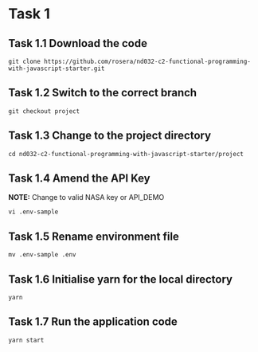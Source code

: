 # Task 1

## Task 1.1 Download the code
```
git clone https://github.com/rosera/nd032-c2-functional-programming-with-javascript-starter.git
```

## Task 1.2 Switch to the correct branch
```
git checkout project
```

## Task 1.3 Change to the project directory
```
cd nd032-c2-functional-programming-with-javascript-starter/project
```

## Task 1.4 Amend the API Key
__NOTE:__ Change to valid NASA key or API_DEMO
```
vi .env-sample
```

## Task 1.5 Rename environment file
```
mv .env-sample .env
```

## Task 1.6 Initialise yarn for the local directory

```
yarn
```

## Task 1.7 Run the application code
```
yarn start
```
